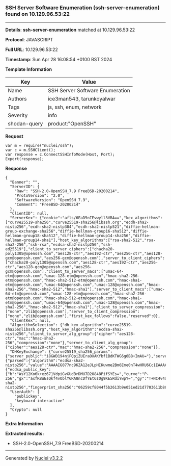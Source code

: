 ### SSH Server Software Enumeration (ssh-server-enumeration) found on 10.129.96.53:22

----
**Details**: **ssh-server-enumeration** matched at 10.129.96.53:22

**Protocol**: JAVASCRIPT

**Full URL**: 10.129.96.53:22

**Timestamp**: Sun Apr 28 16:08:54 +0100 BST 2024

**Template Information**

| Key | Value |
| --- | --- |
| Name | SSH Server Software Enumeration |
| Authors | ice3man543, tarunkoyalwar |
| Tags | js, ssh, enum, network |
| Severity | info |
| shodan-query | product:"OpenSSH" |

**Request**
```http
var m = require("nuclei/ssh");
var c = m.SSHClient();
var response = c.ConnectSSHInfoMode(Host, Port);
Export(response);
```

**Response**
```http
{
  "Banner": "",
  "ServerID": {
    "Raw": "SSH-2.0-OpenSSH_7.9 FreeBSD-20200214",
    "ProtoVersion": "2.0",
    "SoftwareVersion": "OpenSSH_7.9",
    "Comment": "FreeBSD-20200214"
  },
  "ClientID": null,
  "ServerKex": {"cookie":"afls/6EaD5nIEvwyll3VBA==","kex_algorithms":["curve25519-sha256","curve25519-sha256@libssh.org","ecdh-sha2-nistp256","ecdh-sha2-nistp384","ecdh-sha2-nistp521","diffie-hellman-group-exchange-sha256","diffie-hellman-group16-sha512","diffie-hellman-group18-sha512","diffie-hellman-group14-sha256","diffie-hellman-group14-sha1"],"host_key_algorithms":["rsa-sha2-512","rsa-sha2-256","ssh-rsa","ecdsa-sha2-nistp256","ssh-ed25519"],"client_to_server_ciphers":["chacha20-poly1305@openssh.com","aes128-ctr","aes192-ctr","aes256-ctr","aes128-gcm@openssh.com","aes256-gcm@openssh.com"],"server_to_client_ciphers":["chacha20-poly1305@openssh.com","aes128-ctr","aes192-ctr","aes256-ctr","aes128-gcm@openssh.com","aes256-gcm@openssh.com"],"client_to_server_macs":["umac-64-etm@openssh.com","umac-128-etm@openssh.com","hmac-sha2-256-etm@openssh.com","hmac-sha2-512-etm@openssh.com","hmac-sha1-etm@openssh.com","umac-64@openssh.com","umac-128@openssh.com","hmac-sha2-256","hmac-sha2-512","hmac-sha1"],"server_to_client_macs":["umac-64-etm@openssh.com","umac-128-etm@openssh.com","hmac-sha2-256-etm@openssh.com","hmac-sha2-512-etm@openssh.com","hmac-sha1-etm@openssh.com","umac-64@openssh.com","umac-128@openssh.com","hmac-sha2-256","hmac-sha2-512","hmac-sha1"],"client_to_server_compression":["none","zlib@openssh.com"],"server_to_client_compression":["none","zlib@openssh.com"],"first_kex_follows":false,"reserved":0},
  "ClientKex": null,
  "AlgorithmSelection": {"dh_kex_algorithm":"curve25519-sha256@libssh.org","host_key_algorithm":"ecdsa-sha2-nistp256","client_to_server_alg_group":{"cipher":"aes128-ctr","mac":"hmac-sha2-256","compression":"none"},"server_to_client_alg_group":{"cipher":"aes128-ctr","mac":"hmac-sha2-256","compression":"none"}},
  "DHKeyExchange": {"curve25519_sha256_params":{"server_public":"i8GWD194njFQpiZUEraOXAKfbf1BdKTWG6g0B8+ImAU="},"server_signature":{"parsed":{"algorithm":"ecdsa-sha2-nistp256","value":"AAAAIG077nc9KZA12eJLpHIKuwme2Bm6Eme0nT4wHRU6Cc1EAAAAIFk6eBSbZeqozDn4W3OwjW9ViUj8AFXcChyCQT6Ms1/7"},"raw":"AAAAE2VjZHNhLXNoYTItbmlzdHAyNTYAAABIAAAAIG077nc9KZA12eJLpHIKuwme2Bm6Eme0nT4wHRU6Cc1EAAAAIFk6eBSbZeqozDn4W3OwjW9ViUj8AFXcChyCQT6Ms1/7","h":"HVdzKMRLT67E8TZtY6OCh/qOBC8yoveFbW5jMLvjZ34="},"server_host_key":{"ecdsa_public_key":{"b":"WsY12Ko6k+ez671VdpiGvGUdBrDMU7D2O848PifSYEs=","curve":"P-256","gx":"axfR8uEsQkf4vOblY6RA8ncDfYEt6zOg9KE5RdiYwpY=","gy":"T+NC4v4af5uO5+tKfA+eFivOM1drMV7Oy7ZAaDe/UfU=","length":256,"n":"/////wAAAAD//////////7zm+q2nF56E87nKwvxjJVE=","p":"/////wAAAAEAAAAAAAAAAAAAAAD///////////////8=","x":"dzhOCsb4LIqpoiyTXReYCFQpQtcroGrdscd4mJa4GZ0=","y":"GS1k3Fp60OoVFdDKQj9aihkaUmbJ8fkG6dp07bm8IcM="},"raw":"AAAAE2VjZHNhLXNoYTItbmlzdHAyNTYAAAAIbmlzdHAyNTYAAABBBHc4TgrG+CyKqaIsk10XmAhUKULXK6Bq3bHHeJiWuBmdGS1k3Fp60OoVFdDKQj9aihkaUmbJ8fkG6dp07bm8IcM=","algorithm":"ecdsa-sha2-nistp256","fingerprint_sha256":"06259cf8044f5b2613b9e051ed21d7703611b86b09eb4cb57cfb8a6a40996037"}},
  "UserAuth": [
    "publickey",
    "keyboard-interactive"
  ],
  "Crypto": null
}
```

**Extra Information**

**Extracted results:**

- SSH-2.0-OpenSSH_7.9 FreeBSD-20200214



----

Generated by [Nuclei v3.2.2](https://github.com/projectdiscovery/nuclei)